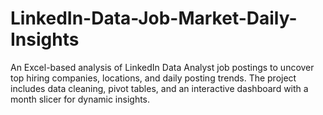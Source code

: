 # LinkedIn-Data-Job-Market-Daily-Insights
An Excel-based analysis of LinkedIn Data Analyst job postings to uncover top hiring companies, locations, and daily posting trends. The project includes data cleaning, pivot tables, and an interactive dashboard with a month slicer for dynamic insights.

